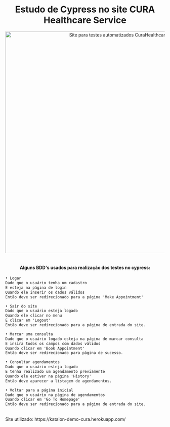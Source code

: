 <h1 align="center">
<br> Estudo de Cypress no site CURA Healthcare Service
</h1>

<div align="center">
<img width="700px" alt="Site para testes automatizados CuraHealthcare" src="https://i.imgur.com/JDqxQL3.png" />
</div>
<br>

<h4 align="center">
  Alguns BDD's usados para realização dos testes no cypress:
</h4>

```diff
• Logar
Dado que o usuário tenha um cadastro
E esteja na página de login
Quando ele inserir os dados válidos
Então deve ser redirecionado para a página 'Make Appointment'

• Sair do site
Dado que o usuário esteja logado
Quando ele clicar no menu
E clicar em 'Logout'
Então deve ser redirecionado para a página de entrada do site.

• Marcar uma consulta
Dado que o usuário logado esteja na página de marcar consulta
E insira todos os campos com dados válidos
Quando clicar em 'Book Appointment'
Então deve ser redirecionado para página de sucesso.

• Consultar agendamentos
Dado que o usuário esteja logado 
E tenha realizado um agendamento previamente
Quando ele estiver na página 'History'
Então deve aparecer a listagem de agendamentos.

• Voltar para a página inicial
Dado que o usuário na página de agendamentos
Quando clicar em 'Go To Homepage'
Então deve ser redirecionado para a página de entrada do site.

```
<br>
Site utilizado: https://katalon-demo-cura.herokuapp.com/
<h1>
